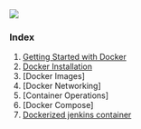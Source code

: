<img src="images/c4logo.png">

### Index
  1. [Getting Started with Docker](https://github.com/submah/docker-tutorials/blob/master/Getting-Started-with-Docker.md)
  2. [Docker Installation]()
  3. [Docker Images]
  4. [Docker Networking]
  5. [Container Operations]
  6. [Docker Compose]
  7. [Dockerized jenkins container](https://github.com/submah/docker-tutorials/blob/master/Dockerized-jenkins-container.md)
